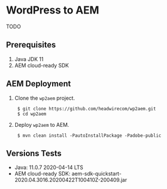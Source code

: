# WordPress to AEM

TODO

## Prerequisites

1. Java JDK 11
2. AEM cloud-ready SDK 


## AEM Deployment

1. Clone the `wp2aem` project.

        $ git clone https://github.com/headwirecom/wp2aem.git
        $ cd wp2aem

2. Deploy `wp2aem` to AEM.

        $ mvn clean install -PautoInstallPackage -Padobe-public


## Versions Tests

* Java: 11.0.7 2020-04-14 LTS
* AEM cloud-ready SDK: aem-sdk-quickstart-2020.04.3016.20200422T100410Z-200409.jar

